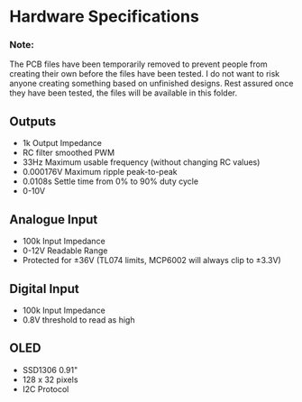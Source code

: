 # Hardware Specifications

### Note:
The PCB files have been temporarily removed to prevent people from creating their own before the files have been tested. I do not want to risk anyone creating something based on unfinished designs. Rest assured once they have been tested, the files will be available in this folder.

## Outputs
- 1k Output Impedance
- RC filter smoothed PWM
- 33Hz Maximum usable frequency (without changing RC values)
- 0.000176V Maximum ripple peak-to-peak
- 0.0108s Settle time from 0% to 90% duty cycle
- 0-10V

## Analogue Input
- 100k Input Impedance
- 0-12V Readable Range
- Protected for ±36V (TL074 limits, MCP6002 will always clip to ±3.3V)

## Digital Input
- 100k Input Impedance
- 0.8V threshold to read as high

## OLED
- SSD1306 0.91"
- 128 x 32 pixels
- I2C Protocol
